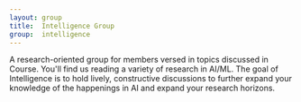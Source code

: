 ```yaml
---
layout: group
title:  Intelligence Group
group:  intelligence
---
```


A research-oriented group for members versed in topics discussed in Course.
You'll find us reading a variety of research in AI/ML. The goal of
Intelligence is to hold lively, constructive discussions to further expand
your knowledge of the happenings in AI and expand your research horizons.
